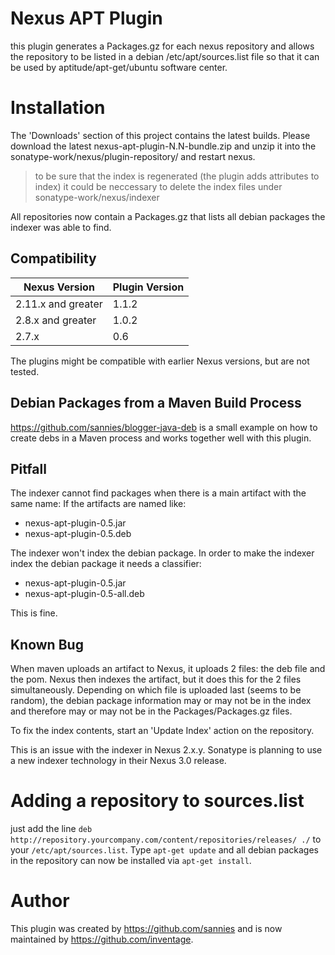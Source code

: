 Nexus APT Plugin
================

this plugin generates a Packages.gz for each nexus repository and allows the repository to be 
listed in a debian /etc/apt/sources.list file so that it can be used by aptitude/apt-get/ubuntu 
software center.

Installation
============

The 'Downloads' section of this project contains the latest builds. Please download the latest 
nexus-apt-plugin-N.N-bundle.zip and unzip it into the sonatype-work/nexus/plugin-repository/
and restart nexus.

> to be sure that the index is regenerated (the plugin adds attributes to index) it could be 
neccessary to delete the index files under sonatype-work/nexus/indexer

All repositories now contain a Packages.gz that lists all debian packages the indexer was able 
to find.

Compatibility
-------------

| Nexus Version      | Plugin Version |
| ------------------ | -------------- |
| 2.11.x and greater | 1.1.2          |
| 2.8.x and greater  | 1.0.2          |
| 2.7.x              | 0.6            |

The plugins might be compatible with earlier Nexus versions, but are not tested.


Debian Packages from a Maven Build Process
------------------------------------------
https://github.com/sannies/blogger-java-deb is a small example on how to create debs in a 
Maven process and works together well with this plugin.


Pitfall
-------

The indexer cannot find packages when there is a main artifact with the same name:
If the artifacts are named like:

-  nexus-apt-plugin-0.5.jar
-  nexus-apt-plugin-0.5.deb

The indexer won't index the debian package. In order to make the indexer index the debian 
package it needs a classifier:

-  nexus-apt-plugin-0.5.jar
-  nexus-apt-plugin-0.5-all.deb

This is fine.

Known Bug
---------

When maven uploads an artifact to Nexus, it uploads 2 files: the deb file
and the pom. Nexus then indexes the artifact, but it does this for the 2 files simultaneously.
Depending on which file is uploaded last (seems to be random), the debian package information
may or may not be in the index and therefore may or may not be in the Packages/Packages.gz
files.

To fix the index contents, start an 'Update Index' action on the repository.

This is an issue with the indexer in Nexus 2.x.y. Sonatype is planning to use a new indexer
technology in their Nexus 3.0 release.

Adding a repository to sources.list
===================================

just add the line `deb http://repository.yourcompany.com/content/repositories/releases/ ./`
to your `/etc/apt/sources.list`. Type `apt-get update` and all debian packages in the repository
can now be installed via `apt-get install`.

Author
======

This plugin was created by https://github.com/sannies and is now maintained by https://github.com/inventage.
